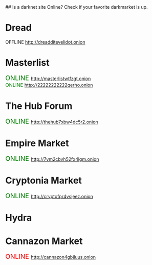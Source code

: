 <link type="text/css" rel="stylesheet" href="css.css" />
## Is a darknet site Online?
Check if your favorite darkmarket is up.


# Dread 

  OFFLINE http://dreadditevelidot.onion

# Masterlist

<span style="color:green;font-size:20px"> ONLINE </span> http://masterlistwtfzgt.onion<br>
<span style="color:green;font-size:15px"> ONLINE </span> http://22222222222qerho.onion<br>



# The Hub Forum
<span style="color:green;font-size:20px"> ONLINE </span> http://thehub7xbw4dc5r2.onion<br>


# Empire Market
<span style="color:green;font-size:20px"> ONLINE </span>http://7vm2cbvh52fx4lgm.onion<br>


# Cryptonia Market
<span style="color:green;font-size:20px"> ONLINE </span> http://cryptofpr4ysjeez.onion<br>

# Hydra

# Cannazon Market
<span style="color:red;  font-size:20px"> ONLINE </span>  http://cannazon4gbjluus.onion<br>
